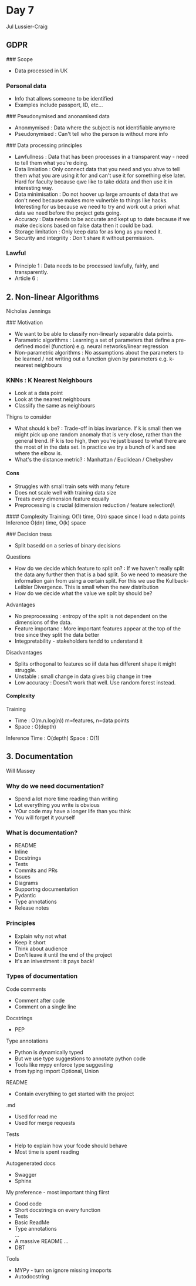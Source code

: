 # Day 7 
Jul Lussier-Craig 

## GDPR 

### Scope 
- Data processed in UK 

### Personal data 
- Info that allows someone to be identified 
- Examples include passport, ID, etc... 

### Pseudonymised and anonamised data 
- Anonmymised : Data where the subject is not identifiable anymore  
- Pseudonymised : Can't tell who the person is without more info 

### Data processing principles 
- Lawfullness : Data that has been processes in a transparent way - need to tell them what you're doing. 
- Data limiation : Only connect data that you need and you ahve to tell them what you are using it for and can't use it for something else later. Hard for faculty because qwe like to take ddata and then use it in interesting way. 
- Data minimisation : Do not hoover up large amounts of data that we don't need because makes more vulnerble to things like hacks. Interesting for us because we need to try and work out a priori what data we need before the project gets going. 
- Accuracy : Data needs to be accurate and kept up to date because if we make decisions based on false data then it could be bad. 
- Storage limitation : Only keep data for as long as you need it. 
- Security and integriity : Don't share it without permission. 

### Lawful 
- Principle 1 : Data needs to be processed lawfully, fairly, and transparently. 
- Article 6 : 

## 2. Non-linear Algorithms 
Nicholas Jennings 

### Motivation  
- We want to be able to classify non-linearly separable data points. 
- Parametric algorithms : Learning a set of parameters that define a pre-defined model (function) e.g. neural networks/linear regression
- Non-parametric algorithms : No assumptions about the parameters to be learned / not writing out a function given by parameters e.g. k-nearest neighbours 

### KNNs : K Nearest Neighbours 
- Look at a data point 
- Look at the nearest neighbours  
- Classiify the same as neighbours 

Thigns to consider
- What should k be? : Trade-off in bias invariance. If k is small then we might pick up one random anomaly that is very close, rather than the general trend. IF k is too high, then you're just biased to what there are the most of in the data set. In practice we try  a bunch of k and see where the elbow is.
- What's the distance metric? : Manhattan / Euclidean / Chebyshev

#### Cons 
- Struggles with small train sets with many feture 
- Does not scale well with training data size 
- Treats every dimension feature equally 
- Preprocessing is crucial (dimension reduction / feature selection)\

#### Complexity 
Training: O(1) time, O(n) space since I load n data points 
Inference O(dn) time, O(k) space  


### Decision tress 
- Split basedd on a series of binary decisions 

Questions 
- How do we decide which feature to split on? : If we haven't really split the data any further then that is a  bad split. So we need to measure the information gain from using a certain split. For this we use the Kullback-Leiibler Divergence. This is small when the new distribution 
- How do we decide what the value we split by should be?

Advantages 
- No preprocessing : entropy of the split is not dependent on the dimensions of the data.
- Feature importanc : More important features appear at the top of the tree since they split the data better  
- Integpretability - stakeholders tendd to understand it 

Disadvantages 
- Splits orthogonal to features so iif data has different shape it might struggle. 
- Unstable : small change in data gives biig change in tree 
- Low accuracy : Doesn't work that well. Use random forest instead. 

#### Complexity 
Training
- Time : O(m.n.log(n)) m=features, n=data points 
- Space : O(depth)

Inference
Time : O(depth)
Space : O(1) 

## 3. Documentation  
Will Massey 

### Why do we need documentation?
- Spend a lot more time reading than writing 
- Lot everything you write is obvious
- YOur code may have a longer life than you think
- You will forget it yourself

### What is documentation?
- README 
- Inline 
- Docstrings 
- Tests 
- Commits and PRs 
- Issues 
- Diagrams 
- Supportng documentation 
- Pydantic
- Type annotations
- Release notes

### Principles  
- Explain why not what 
- Keep it short 
- Think about audience  
- Don't leave it until the end of the project 
- It's an inivestment : it pays back! 
 
### Types of documentation  

Code comments
- Comment after code
- Comment on a single line 

Docstrings
- PEP 

Type annotations 
- Python is dynamically typed  
- But we use type suggestions to annotate python code  
- Tools like mypy enforce type suggesting
- from typing import Optional, Union

README 
- Contain everything to get started with the project 

.md 
- Used for read me
- Used for merge requests  

Tests 
- Help to explain how your fcode should behave 
- Most time is spent reading 
 
Autogenerated docs 
- Swagger 
- Sphinx

My preference - most important thing fiirst
- Good code 
- Short docstringis on every function 
- Tests 
- Basic ReadMe
- Type annotations  
...
- A massive README
... 
- DBT 

Tools 
- MYPy - turn on ignore missing imoports 
- Autodocstring 





